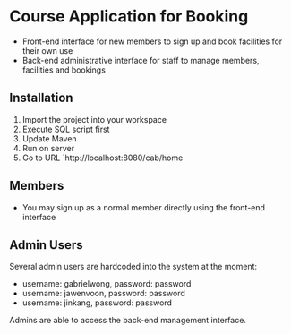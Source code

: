 # Course Application for Booking

- Front-end interface for new members to sign up and book facilities for their own use
- Back-end administrative interface for staff to manage members, facilities and bookings

## Installation

1. Import the project into your workspace
2. Execute SQL script first
3. Update Maven
4. Run on server
5. Go to URL `http://localhost:8080/cab/home

## Members

- You may sign up as a normal member directly using the front-end interface

## Admin Users

Several admin users are hardcoded into the system at the moment:

- username: gabrielwong, password: password
- username: jawenvoon, password: password
- username: jinkang, password: password

Admins are able to access the back-end management interface.